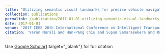 ```yaml
---
title: "Utilizing semantic visual landmarks for precise vehicle navigation"
collection: publications
permalink: /publication/2017-01-01-utilizing-semantic-visual-landmarks-for-precise-vehicle-navigation
date: 2017-01-01
venue: '2017 IEEE 20th International Conference on Intelligent Transportation …, 2017'
citation: 'Varun Murali and Han-Pang Chiu and Supun Samarasekera and Rakesh Teddy Kumar &quot;Utilizing semantic visual landmarks for precise vehicle navigation.&quot; 2017 IEEE 20th International Conference on Intelligent Transportation …, 2017, 2017.'
---
```

Use [Google Scholar](https://scholar.google.com/scholar?q=utilizing+semantic+visual+landmarks+for+precise+vehicle+navigation){:target="_blank"} for full citation